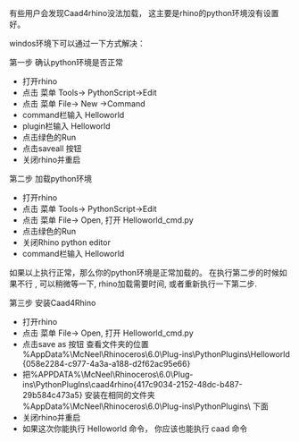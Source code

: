 有些用户会发现Caad4rhino没法加载， 这主要是rhino的python环境没有设置好。

windos环境下可以通过一下方式解决：

第一步 确认python环境是否正常

* 打开rhino
* 点击 菜单 Tools-> PythonScript->Edit
* 点击 菜单 File-> New ->Command
* command栏输入 Helloworld
* plugin栏输入 Helloworld
* 点击绿色的Run
* 点击saveall 按钮
* 关闭rhino并重启

第二步 加载python环境

* 打开rhino
* 点击 菜单 Tools-> PythonScript->Edit
* 点击 菜单 File-> Open, 打开 Helloworld_cmd.py
* 点击绿色的Run
* 关闭Rhino python editor
* command栏输入 Helloworld

如果以上执行正常，那么你的python环境是正常加载的。
在执行第二步的时候如果不行 , 可以稍微等一下,  rhino加载需要时间, 或者重新执行一下第二步.   

第三步 安装Caad4Rhino

* 打开rhino
* 点击 菜单 File-> Open, 打开 Helloworld_cmd.py
* 点击save as 按钮 查看文件夹的位置  %AppData%\McNeel\Rhinoceros\6.0\Plug-ins\PythonPlugins\Helloworld {058e2284-c977-4a3a-a188-d2f62ac95e66}
* 把%APPDATA%\McNeel\Rhinoceros\6.0\Plug-ins\PythonPlugIns\caad4rhino{417c9034-2152-48dc-b487-29b584c473a5} 安装在相同的文件夹  %AppData%\McNeel\Rhinoceros\6.0\Plug-ins\PythonPlugins\ 下面
* 关闭rhino并重启
* 如果这次你能执行 Helloworld 命令， 你应该也能执行 caad 命令
